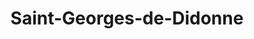 ---
title: Saint-Georges-de-Didonne
url: /saint-georges-de-didonne/
latitude: 45.6
longitude: -0.994
---